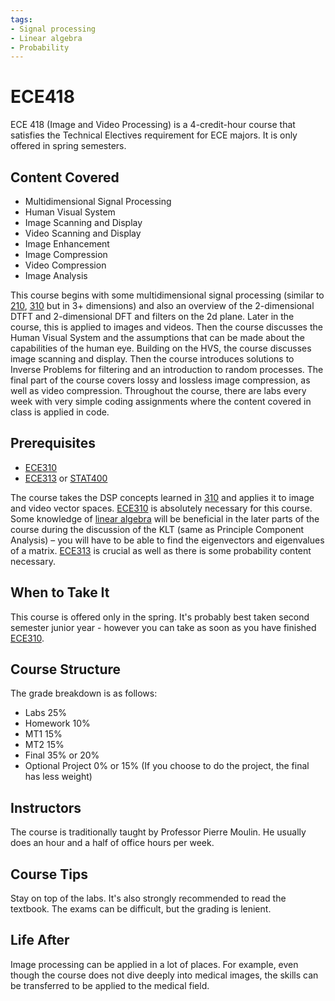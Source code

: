 ```yaml
---
tags:
- Signal processing
- Linear algebra
- Probability
---
```


# ECE418

ECE 418 (Image and Video Processing) is a 4-credit-hour course that satisfies the Technical Electives requirement for ECE majors. It is only offered in spring semesters.

## Content Covered 

- Multidimensional Signal Processing
- Human Visual System 
- Image Scanning and Display 
- Video Scanning and Display
- Image Enhancement
- Image Compression
- Video Compression 
- Image Analysis

This course begins with some multidimensional signal processing (similar to [210](ECE210.md), [310](ECE310.md) but in 3+ dimensions) and also an overview of the 2-dimensional DTFT and 2-dimensional DFT and filters on the 2d plane. Later in the course, this is applied to images and videos. Then the course discusses the Human Visual System and the assumptions that can be made about the capabilities of the human eye. Building on the HVS, the course discusses image scanning and display. Then the course introduces solutions to Inverse Problems for filtering and an introduction to random processes. The final part of the course covers lossy and lossless image compression, as well as video compression. Throughout the course, there are labs every week with very simple coding assignments where the content covered in class is applied in code.


## Prerequisites

- [ECE310](ECE310.md)
- [ECE313](ECE313.md) or [STAT400](../Other%20Course%20Offerings/STAT400.md)

The course takes the DSP concepts learned in [310](ECE310.md) and applies it to image and video vector spaces.  [ECE310](ECE310.md) is absolutely necessary for this course. Some knowledge of [linear algebra](../MATH%20Course%20Offerings/MATH257.md) will be beneficial in the later parts of the course during the discussion of the KLT (same as Principle Component Analysis) – you will have to be able to find the eigenvectors and eigenvalues of a matrix.  [ECE313](ECE313.md) is crucial as well as there is some probability content necessary.

## When to Take It 

This course is offered only in the spring. It's probably best taken second semester junior year - however you can take as soon as you have finished [ECE310](ECE310.md).

## Course Structure

The grade breakdown is as follows:
- Labs 25% 
- Homework 10%
- MT1 15%
- MT2 15%
- Final 35% or 20%
- Optional Project 0% or 15% (If you choose to do the project, the final has less weight)

## Instructors

The course is traditionally taught by Professor Pierre Moulin. He usually does an hour and a half of office hours per week.

## Course Tips

Stay on top of the labs. It's also strongly recommended to read the textbook. The exams can be difficult, but the grading is lenient.

## Life After

Image processing can be applied in a lot of places. For example, even though the course does not dive deeply into medical images, the skills can be transferred to be applied to the medical field.

[comment]: # (## Infamous Topics)



[comment]: # (## Resources)

